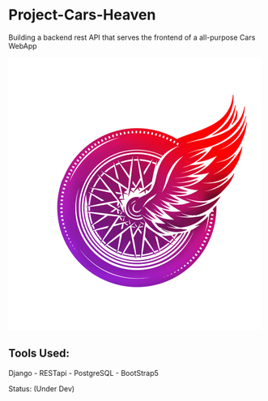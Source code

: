 # Project-Cars-Heaven
Building a backend rest API that serves the frontend of a all-purpose Cars WebApp

<img src="https://github.com/Emad-Eldin-G/Cars-Heaven/blob/master/frontend/static/media/Cars-heaven-Logo.png" alt="Cars Heaven" width="500"/>

Tools Used:
-------------------
Django - RESTapi - PostgreSQL - BootStrap5

Status: (Under Dev)

